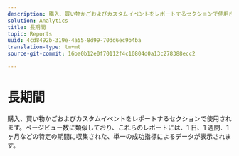 ```yaml
---
description: 購入、買い物かごおよびカスタムイベントをレポートするセクションで使用されます。ページビュー数に類似しており、これらのレポートには、1 日、1 週間、1 ヶ月などの特定の期間に収集された、単一の成功指標によるデータが表示されます。
solution: Analytics
title: 長期間
topic: Reports
uuid: 4cd8492b-319e-4a55-8d99-70dd6ec9b4ba
translation-type: tm+mt
source-git-commit: 16ba0b12e0f70112f4c10804d0a13c278388ecc2

---
```



# 長期間

購入、買い物かごおよびカスタムイベントをレポートするセクションで使用されます。ページビュー数に類似しており、これらのレポートには、1 日、1 週間、1 ヶ月などの特定の期間に収集された、単一の成功指標によるデータが表示されます。

